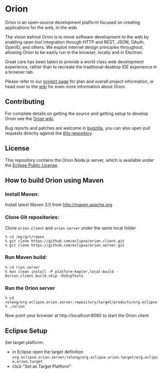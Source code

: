 Orion
=====
Orion is an open-source development platform focused on creating applications for the web, in the web.

The vision behind Orion is to move software development to the web by 
enabling open tool integration through HTTP and REST, JSON, OAuth, OpenID, and others. 
We exploit internet design principles throughout, allowing Orion to be easily run in the browser, locally and in Electron. 

Great care has been taken to provide a world class web development experience, rather than to recreate the traditional desktop
IDE experience in a browser tab.

Please refer to our [project page](https://projects.eclipse.org/projects/ecd.orion) for plan and overall project information, or
head over to the [wiki](http://wiki.eclipse.org/Orion) for even more information about Orion.

Contributing
------------

For complete details on getting the source and getting setup to develop Orion see the [Orion wiki](http://wiki.eclipse.org/Orion/Getting_the_source).

Bug reports and patches are welcome in [bugzilla](https://bugs.eclipse.org/bugs/enter_bug.cgi?product=Orion), you can also open pull requests directly against the [this repository](https://github.com/eclipse/orion.server.node).

License
-------

This repository contains the Orion Node.js server, which is available under the [Eclipse Public License](http://www.eclipse.org/legal/epl-v10.html).

How to build Orion using Maven
------------------------------

### Install Maven:

Install latest Maven 3.0 from http://maven.apache.org

### Clone Git repositories:



Clone `orion.client` and `orion.server` under the same local folder

```
% cd /my/git/repos
% git clone https://github.com/eclipse/orion.client.git
% git clone https://github.com/eclipse/orion.server.git
```

### Run Maven build:
```
% cd rion.server
% mvn clean install -P platform-kepler,local-build -Dorion.client.build.skip -DskipTests
```

### Run the Orion server
```
% cd releng/org.eclipse.orion.server.repository/target/products/org.eclipse.orion/linux/gtk/x86_64/eclipse/
% ./orion
```

Now point your browser at http://localhost:8080 to start the Orion client

Eclipse Setup
-------------

Set target platform:
- in Eclipse open the target definition `org.eclipse.orion.server/releng/org.eclipse.orion.target/org.eclipse.orion.target`
- click "Set as Target Platform"

